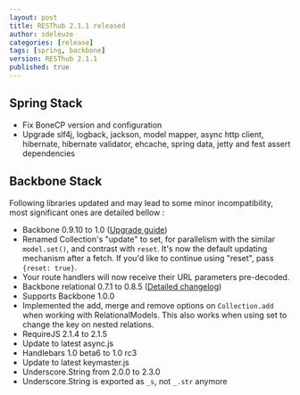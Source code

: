 ```yaml
---
layout: post
title: RESThub 2.1.1 released
author: sdeleuze
categories: [release]
tags: [spring, backbone]
version: RESThub 2.1.1
published: true
---
```


## Spring Stack

* Fix BoneCP version and configuration
* Upgrade slf4j, logback, jackson, model mapper, async http client, hibernate, hibernate validator,
ehcache, spring data, jetty and fest assert dependencies

## Backbone Stack

Following libraries updated and may lead to some minor incompatibility, most significant ones are detailed bellow :

 * Backbone 0.9.10 to 1.0 ([Upgrade guide](http://backbonejs.org/#upgrading))
  * Renamed Collection's "update" to set, for parallelism with the similar `model.set()`, and contrast with `reset`.
    It's now the default updating mechanism after a fetch. If you'd like to continue using "reset",
    pass `{reset: true}`.
  * Your route handlers will now receive their URL parameters pre-decoded.
 * Backbone relational 0.7.1 to 0.8.5 ([Detailed changelog](http://backbonerelational.org/#change-log))
  * Supports Backbone 1.0.0
  * Implemented the add, merge and remove options on `Collection.add` when working with RelationalModels.
    This also works when using set to change the key on nested relations.
 * RequireJS 2.1.4 to 2.1.5
 * Update to latest async.js
 * Handlebars 1.0 beta6 to 1.0 rc3
 * Update to latest keymaster.js
 * Underscore.String from 2.0.0 to 2.3.0
  * Underscore.String is exported as `_s`, not `_.str` anymore


